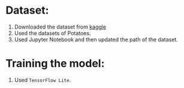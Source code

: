 # Dataset:
1. Downloaded the dataset from [kaggle](https://www.kaggle.com/datasets/arjuntejaswi/plant-village)
2. Used the datasets of Potatoes.
3. Used Jupyter Notebook and then updated the path of the dataset.

# Training the model:
1. Used `TensorFlow Lite`.
